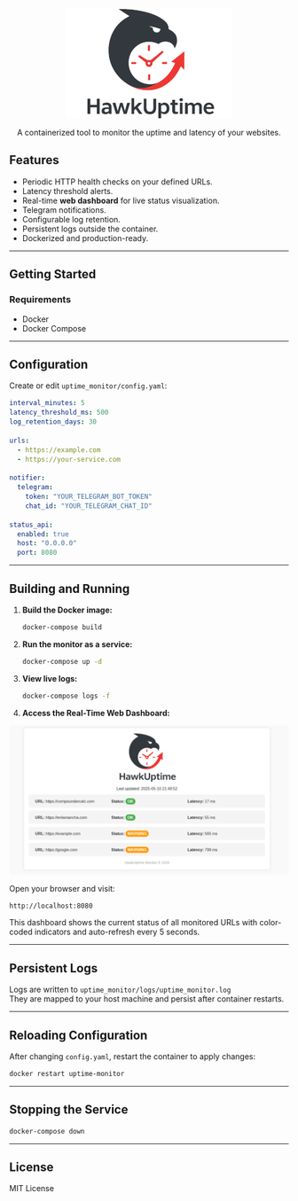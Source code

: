 <p align="center">
  <img src="uptime_monitor/img/logo.png" alt="Uptime Monitor Logo" width="300"/>
</p>

<p align="center">A containerized tool to monitor the uptime and latency of your websites.</p>

## Features

- Periodic HTTP health checks on your defined URLs.
- Latency threshold alerts.
- Real-time **web dashboard** for live status visualization.
- Telegram notifications.
- Configurable log retention.
- Persistent logs outside the container.
- Dockerized and production-ready.

---

## Getting Started

### Requirements

- Docker
- Docker Compose

---

## Configuration

Create or edit `uptime_monitor/config.yaml`:

```yaml
interval_minutes: 5
latency_threshold_ms: 500
log_retention_days: 30

urls:
  - https://example.com
  - https://your-service.com

notifier:
  telegram:
    token: "YOUR_TELEGRAM_BOT_TOKEN"
    chat_id: "YOUR_TELEGRAM_CHAT_ID"

status_api:
  enabled: true
  host: "0.0.0.0"
  port: 8080
```

---

## Building and Running

1. **Build the Docker image:**

   ```bash
   docker-compose build
   ```

2. **Run the monitor as a service:**

   ```bash
   docker-compose up -d
   ```

3. **View live logs:**

   ```bash
   docker-compose logs -f
   ```

4. **Access the Real-Time Web Dashboard:**

<p align="center">
  <img src="uptime_monitor/img/Screenshot.png" alt="Uptime Monitor Logo" width="600"/>
</p>

   Open your browser and visit:

   ```
   http://localhost:8080
   ```

   This dashboard shows the current status of all monitored URLs with color-coded indicators and auto-refresh every 5 seconds.

---

## Persistent Logs

Logs are written to `uptime_monitor/logs/uptime_monitor.log`  
They are mapped to your host machine and persist after container restarts.

---

## Reloading Configuration

After changing `config.yaml`, restart the container to apply changes:

```bash
docker restart uptime-monitor
```

---

## Stopping the Service

```bash
docker-compose down
```

---

## License

MIT License